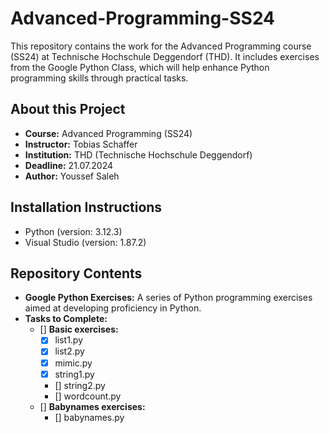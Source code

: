 # Advanced-Programming-SS24
This repository contains the work for the Advanced Programming course (SS24) at Technische Hochschule Deggendorf (THD). It includes exercises from the Google Python Class, which will help enhance Python programming skills through practical tasks.

## About this Project
- **Course:** Advanced Programming (SS24)
- **Instructor:** Tobias Schaffer
- **Institution:** THD (Technische Hochschule Deggendorf)
- **Deadline:** 21.07.2024
- **Author:** Youssef Saleh

## Installation Instructions
- Python (version: 3.12.3)
- Visual Studio (version: 1.87.2)

## Repository Contents
- **Google Python Exercises:** A series of Python programming exercises aimed at developing proficiency in Python.
- **Tasks to Complete:**
  - [] **Basic exercises:**
    - [x] list1.py
    - [x] list2.py
    - [x] mimic.py
    - [x] string1.py
    - [] string2.py
    - [] wordcount.py
  - [] **Babynames exercises:**
    - [] babynames.py
